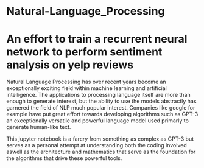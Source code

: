 # Natural-Language_Processing
# An effort to train a recurrent neural network to perform sentiment analysis on yelp reviews

Natural Language Processing has over recent years become an exceptionally exciting field within machine learning and artificial intelligence. The applications to processing language itself are more than enough to generate interest, but the ability to use the models abstractly has garnered the field of NLP much popular interest. Companies like google for example have put great effort towards developing algorithms such as GPT-3 an exceptionally versatile and powerful language model used primarly to generate human-like text. 

This jupyter notebook is a farcry from something as complex as GPT-3 but serves as a personal attempt at understanding both the coding involved aswell as the architecture and mathematics that serve as the foundation for the algorithms that drive these powerful tools.
